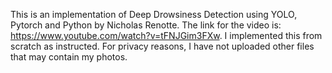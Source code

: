 This is an implementation of Deep Drowsiness Detection using YOLO, Pytorch and Python by Nicholas Renotte. The link for the video is:
https://www.youtube.com/watch?v=tFNJGim3FXw.
I implemented this from scratch as instructed. For privacy reasons, I have not uploaded other files that may contain my photos.
